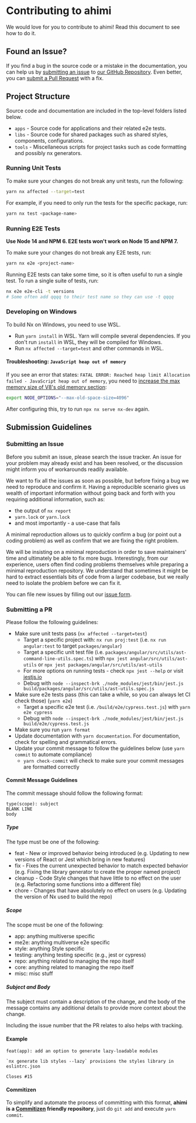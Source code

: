# Contributing to ahimi

We would love for you to contribute to ahimi! Read this document to see how to do it.

## Found an Issue?

If you find a bug in the source code or a mistake in the documentation, you can help us by [submitting an issue](https://github.com/ahimico/ahimi/blob/main/CONTRIBUTING.md#submit-issue) to [our GitHub Repository](https://github.com/ahimico/ahimi). Even better, you can [submit a Pull Request](https://github.com/ahimico/ahimi/blob/main/CONTRIBUTING.md#submit-pr) with a fix.

## Project Structure

Source code and documentation are included in the top-level folders listed below.

- `apps` - Source code for applications and their related e2e tests.
- `libs` - Source code for shared packages such as shared styles, components, configurations.
- `tools` - Miscellaneous scripts for project tasks such as code formatting and possibly nx generators.

### Running Unit Tests

To make sure your changes do not break any unit tests, run the following:

```bash
yarn nx affected --target=test
```

For example, if you need to only run the tests for the specific package, run:

```bash
yarn nx test <package-name>
```

### Running E2E Tests

**Use Node 14 and NPM 6. E2E tests won't work on Node 15 and NPM 7.**

To make sure your changes do not break any E2E tests, run:

```bash
yarn nx e2e <project-name>
```

Running E2E tests can take some time, so it is often useful to run a single test. To run a single suite of tests, run:

```bash
nx e2e e2e-cli -t versions
# Some often add qqqq to their test name so they can use -t qqqq
```

### Developing on Windows

To build Nx on Windows, you need to use WSL.

- Run `yarn install` in WSL. Yarn will compile several dependencies. If you don't run `install` in WSL, they will be compiled for Windows.
- Run `nx affected --target=test` and other commands in WSL.

#### Troubleshooting: `JavaScript heap out of memory`

If you see an error that states: `FATAL ERROR: Reached heap limit Allocation failed - JavaScript heap out of memory`, you need to [increase the max memory size of V8's old memory section](https://nodejs.org/api/cli.html#--max-old-space-sizesize-in-megabytes):

```bash
export NODE_OPTIONS="--max-old-space-size=4096"
```

After configuring this, try to run `npx nx serve nx-dev` again.

## Submission Guidelines

### <a name="submit-issue"></a> Submitting an Issue

Before you submit an issue, please search the issue tracker. An issue for your problem may already exist and has been resolved, or the discussion might inform you of workarounds readily available.

We want to fix all the issues as soon as possible, but before fixing a bug we need to reproduce and confirm it. Having a reproducible scenario gives us wealth of important information without going back and forth with you requiring additional information, such as:

- the output of `nx report`
- `yarn.lock` or `yarn.lock`
- and most importantly - a use-case that fails

A minimal reproduction allows us to quickly confirm a bug (or point out a coding problem) as well as confirm that we are fixing the right problem.

We will be insisting on a minimal reproduction in order to save maintainers' time and ultimately be able to fix more bugs. Interestingly, from our experience, users often find coding problems themselves while preparing a minimal reproduction repository. We understand that sometimes it might be hard to extract essentials bits of code from a larger codebase, but we really need to isolate the problem before we can fix it.

You can file new issues by filling out our [issue form](https://github.com/ahimico/ahimi/issues/new/choose).

### <a name="submit-pr"></a> Submitting a PR

Please follow the following guidelines:

- Make sure unit tests pass (`nx affected --target=test`)
  - Target a specific project with: `nx run proj:test` (i.e. `nx run angular:test` to target `packages/angular`)
  - Target a specific unit test file (i.e. `packages/angular/src/utils/ast-command-line-utils.spec.ts`) with `npx jest angular/src/utils/ast-utils` or `npx jest packages/angular/src/utils/ast-utils`
  - For more options on running tests - check `npx jest --help` or visit [jestjs.io](https://jestjs.io/)
  - Debug with `node --inspect-brk ./node_modules/jest/bin/jest.js build/packages/angular/src/utils/ast-utils.spec.js`
- Make sure e2e tests pass (this can take a while, so you can always let CI check those) (`yarn e2e`)
  - Target a specific e2e test (i.e. `/build/e2e/cypress.test.js`) with `yarn e2e cypress`
  - Debug with `node --inspect-brk ./node_modules/jest/bin/jest.js build/e2e/cypress.test.js`
- Make sure you run `yarn format`
- Update documentation with `yarn documentation`. For documentation, check for spelling and grammatical errors.
- Update your commit message to follow the guidelines below (use `yarn commit` to automate compliance)
  - `yarn check-commit` will check to make sure your commit messages are formatted correctly

#### Commit Message Guidelines

The commit message should follow the following format:

```plain
type(scope): subject
BLANK LINE
body
```

##### Type

The type must be one of the following:

- feat - New or improved behavior being introduced (e.g. Updating to new versions of React or Jest which bring in new features)
- fix - Fixes the current unexpected behavior to match expected behavior (e.g. Fixing the library generator to create the proper named project)
- cleanup - Code Style changes that have little to no effect on the user (e.g. Refactoring some functions into a different file)
- chore - Changes that have absolutely no effect on users (e.g. Updating the version of Nx used to build the repo)

##### Scope

The scope must be one of the following:

- app: anything multiverse specific
- me2e: anything multiverse e2e specific
- style: anything Style specific
- testing: anything testing specific (e.g., jest or cypress)
- repo: anything related to managing the repo itself
- core: anything related to managing the repo itself
- misc: misc stuff

##### Subject and Body

The subject must contain a description of the change, and the body of the message contains any additional details to provide more context about the change.

Including the issue number that the PR relates to also helps with tracking.

#### Example

```plain
feat(app): add an option to generate lazy-loadable modules

`nx generate lib styles --lazy` provisions the styles library in eslintrc.json

Closes #15
```

#### Commitizen

To simplify and automate the process of committing with this format,
**ahimi is a [Commitizen](https://github.com/commitizen/cz-cli) friendly repository**, just do `git add` and execute `yarn commit`.
